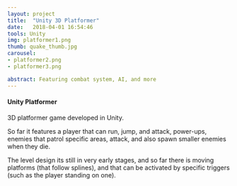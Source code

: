 ```yaml
---
layout: project
title:  "Unity 3D Platformer"
date:   2018-04-01 16:54:46
tools: Unity
img: platformer1.png
thumb: quake_thumb.jpg
carousel:
- platformer2.png
- platformer3.png

abstract: Featuring combat system, AI, and more
---
```

#### Unity Platformer

3D platformer game developed in Unity.

So far it features a player that can run, jump, and attack, power-ups, enemies that patrol specific areas, attack, and also spawn smaller enemies when they die.

The level design its still in very early stages, and so far there is moving platforms (that follow splines), and that can be activated by specific triggers (such as the player standing on one).
